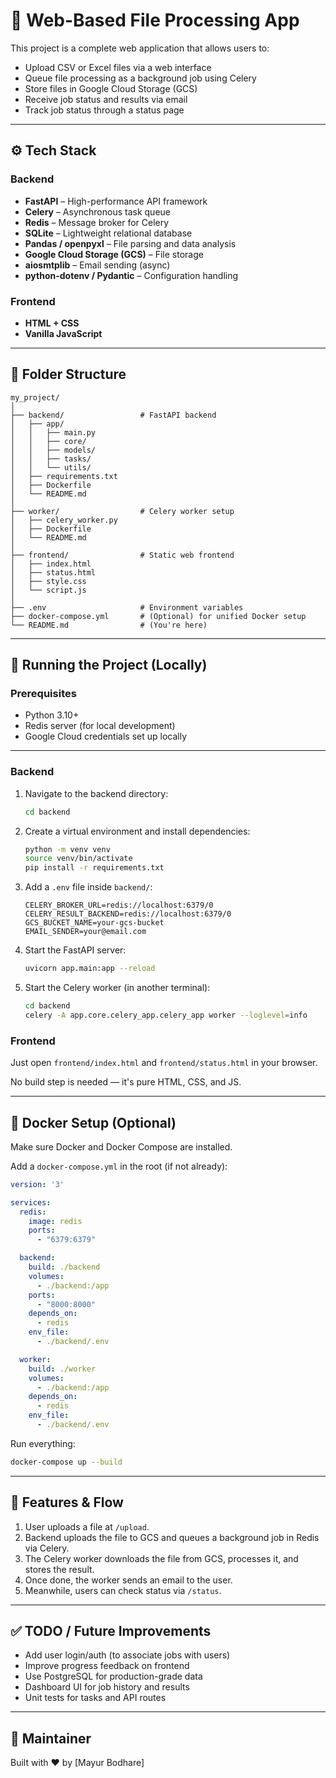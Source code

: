 # 📁 Web-Based File Processing App

This project is a complete web application that allows users to:

- Upload CSV or Excel files via a web interface
- Queue file processing as a background job using Celery
- Store files in Google Cloud Storage (GCS)
- Receive job status and results via email
- Track job status through a status page

---

## ⚙️ Tech Stack

### Backend

- **FastAPI** – High-performance API framework
- **Celery** – Asynchronous task queue
- **Redis** – Message broker for Celery
- **SQLite** – Lightweight relational database
- **Pandas / openpyxl** – File parsing and data analysis
- **Google Cloud Storage (GCS)** – File storage
- **aiosmtplib** – Email sending (async)
- **python-dotenv / Pydantic** – Configuration handling

### Frontend

- **HTML + CSS**
- **Vanilla JavaScript**

---

## 📂 Folder Structure

```
my_project/
│
├── backend/                 # FastAPI backend
│   ├── app/
│   │   ├── main.py
│   │   ├── core/
│   │   ├── models/
│   │   ├── tasks/
│   │   └── utils/
│   ├── requirements.txt
│   ├── Dockerfile
│   └── README.md
│
├── worker/                  # Celery worker setup
│   ├── celery_worker.py
│   ├── Dockerfile
│   └── README.md
│
├── frontend/                # Static web frontend
│   ├── index.html
│   ├── status.html
│   ├── style.css
│   └── script.js
│
├── .env                     # Environment variables
├── docker-compose.yml       # (Optional) for unified Docker setup
└── README.md                # (You're here)
```

---

## 🚀 Running the Project (Locally)

### Prerequisites

- Python 3.10+
- Redis server (for local development)
- Google Cloud credentials set up locally

---

### Backend

1. Navigate to the backend directory:
   ```bash
   cd backend
   ```

2. Create a virtual environment and install dependencies:
   ```bash
   python -m venv venv
   source venv/bin/activate
   pip install -r requirements.txt
   ```

3. Add a `.env` file inside `backend/`:
   ```env
   CELERY_BROKER_URL=redis://localhost:6379/0
   CELERY_RESULT_BACKEND=redis://localhost:6379/0
   GCS_BUCKET_NAME=your-gcs-bucket
   EMAIL_SENDER=your@email.com
   ```

4. Start the FastAPI server:
   ```bash
   uvicorn app.main:app --reload
   ```

5. Start the Celery worker (in another terminal):
   ```bash
   cd backend
   celery -A app.core.celery_app.celery_app worker --loglevel=info
   ```

### Frontend

Just open `frontend/index.html` and `frontend/status.html` in your browser.

No build step is needed — it's pure HTML, CSS, and JS.

---

## 🐳 Docker Setup (Optional)

Make sure Docker and Docker Compose are installed.

Add a `docker-compose.yml` in the root (if not already):

```yaml
version: '3'

services:
  redis:
    image: redis
    ports:
      - "6379:6379"

  backend:
    build: ./backend
    volumes:
      - ./backend:/app
    ports:
      - "8000:8000"
    depends_on:
      - redis
    env_file:
      - ./backend/.env

  worker:
    build: ./worker
    volumes:
      - ./backend:/app
    depends_on:
      - redis
    env_file:
      - ./backend/.env
```

Run everything:
```bash
docker-compose up --build
```

---

## 🔧 Features & Flow

1. User uploads a file at `/upload`.
2. Backend uploads the file to GCS and queues a background job in Redis via Celery.
3. The Celery worker downloads the file from GCS, processes it, and stores the result.
4. Once done, the worker sends an email to the user.
5. Meanwhile, users can check status via `/status`.

---

## ✅ TODO / Future Improvements

- Add user login/auth (to associate jobs with users)
- Improve progress feedback on frontend
- Use PostgreSQL for production-grade data
- Dashboard UI for job history and results
- Unit tests for tasks and API routes

---

## 📧 Maintainer

Built with ❤️ by [Mayur Bodhare]  